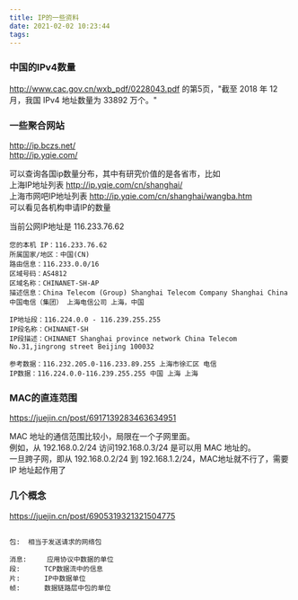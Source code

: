 ```yaml
---
title: IP的一些资料
date: 2021-02-02 10:23:44
tags:
---
```

### 中国的IPv4数量  
http://www.cac.gov.cn/wxb_pdf/0228043.pdf 的第5页，"截至 2018 年 12 月，我国 IPv4 地址数量为 33892 万个。"

### 一些聚合网站
http://ip.bczs.net/   
http://ip.yqie.com/

可以查询各国ip数量分布，其中有研究价值的是各省市，比如  
上海IP地址列表 http://ip.yqie.com/cn/shanghai/   
上海市网吧IP地址列表 http://ip.yqie.com/cn/shanghai/wangba.htm   
可以看见各机构申请IP的数量

当前公网IP地址是 116.233.76.62
```text
您的本机 IP：116.233.76.62
所属国家/地区：中国(CN)
路由信息：116.233.0.0/16
区域号码：AS4812
区域名称：CHINANET-SH-AP
描述信息：China Telecom (Group) Shanghai Telecom Company Shanghai China
中国电信（集团） 上海电信公司 上海，中国

IP地址段：116.224.0.0 - 116.239.255.255
IP段名称：CHINANET-SH
IP段描述：CHINANET Shanghai province network China Telecom No.31,jingrong street Beijing 100032

参考数据：116.232.205.0-116.233.89.255 上海市徐汇区 电信
IP数据：116.224.0.0-116.239.255.255 中国 上海 上海
```

### MAC的直连范围

https://juejin.cn/post/6917139283463634951   

MAC 地址的通信范围比较小，局限在一个子网里面。  
例如，从 192.168.0.2/24 访问192.168.0.3/24 是可以用 MAC 地址的。   
一旦跨子网，即从 192.168.0.2/24 到 192.168.1.2/24，MAC地址就不行了，需要 IP 地址起作用了   

### 几个概念

https://juejin.cn/post/6905319321321504775
```text

包:  相当于发送请求的网络包

消息:     应用协议中数据的单位
段:      TCP数据流中的信息
片:      IP中数据单位
帧:      数据链路层中包的单位
```
